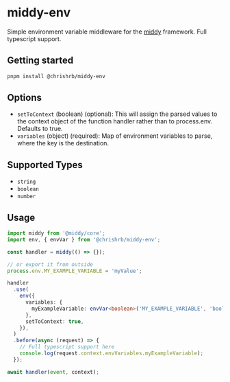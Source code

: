 # middy-env

Simple environment variable middleware for the [middy](https://github.com/middyjs/middy) framework. Full typescript support.

## Getting started

```bash
pnpm install @chrishrb/middy-env
```

## Options

- `setToContext` (boolean) (optional): This will assign the parsed values to the context object of the function handler rather than to process.env. Defaults to true.
- `variables` (object) (required): Map of environment variables to parse, where the key is the destination.

## Supported Types

- `string`
- `boolean`
- `number`

## Usage

```typescript
import middy from '@middy/core';
import env, { envVar } from '@chrishrb/middy-env';

const handler = middy(() => {});

// or export it from outside
process.env.MY_EXAMPLE_VARIABLE = 'myValue';

handler
  .use(
    env({
      variables: {
        myExampleVariable: envVar<boolean>('MY_EXAMPLE_VARIABLE', 'boolean'),
      },
      setToContext: true,
    }),
  )
  .before(async (request) => {
    // Full typescript support here
    console.log(request.context.envVariables.myExampleVariable);
  });

await handler(event, context);
```
